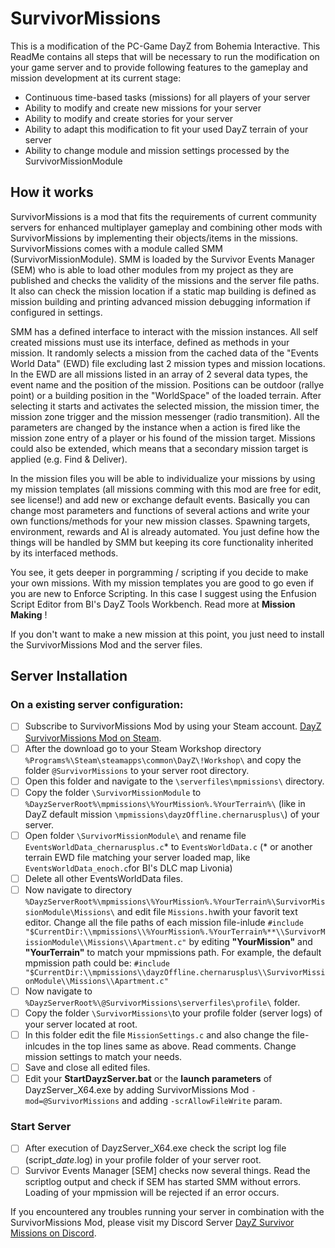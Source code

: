 # SurvivorMissions
This is a modification of the PC-Game DayZ from Bohemia Interactive.
This ReadMe contains all steps that will be necessary to run the modification on your game server and to provide following features to the gameplay and mission development at its current stage:

* Continuous time-based tasks (missions) for all players of your server
* Ability to modify and create new missions for your server
* Ability to modify and create stories for your server
* Ability to adapt this modification to fit your used DayZ terrain of your server
* Ability to change module and mission settings processed by the SurvivorMissionModule

## How it works
SurvivorMissions is a mod that fits the requirements of current community servers for enhanced multiplayer gameplay and combining other mods with SurvivorMissions by implementing their objects/items in the missions.
SurvivorMissions comes with a module called SMM (SurvivorMissionModule). SMM is loaded by the Survivor Events Manager (SEM) who is able to load other modules from my project as they are published and checks the validity of the missions and the server file paths. It also can check the mission location if a static map building is defined as mission building and printing advanced mission debugging information if configured in settings.

SMM has a defined interface to interact with the mission instances. All self created missions must use its interface, defined as methods in your mission. It randomly selects a mission from the cached data of the "Events World Data" (EWD) file excluding last 2 mission types and mission locations. In the EWD are all missions listed in an array of 2 several data types, the event name and the position of the mission. Positions can be outdoor (rallye point) or a building position in the "WorldSpace" of the loaded terrain. After selecting it starts and activates the selected mission, the mission timer, the mission zone trigger and the mission messenger (radio transmition). All the parameters are changed by the instance when a action is fired like the mission zone entry of a player or his found of the mission target. Missions could also be extended, which means that a secondary mission target is applied (e.g. Find & Deliver).

In the mission files you will be able to individualize your missions by using my mission templates (all missions comming with this mod are free for edit, see license!) and add new or exchange default events. Basically you can change most parameters and functions of several actions and write your own functions/methods for your new mission classes. Spawning targets, environment, rewards and AI is already automated. You just define how the things will be handled by SMM but keeping its core functionality inherited by its interfaced methods.

You see, it gets deeper in porgramming / scripting if you decide to make your own missions. With my mission templates you are good to go even if you are new to Enforce Scripting. In this case I suggest using the Enfusion Script Editor from BI's DayZ Tools Workbench. Read more at **Mission Making** !

If you don't want to make a new mission at this point, you just need to install the SurvivorMissions Mod and the server files.

## Server Installation
### On a existing server configuration: 
- [ ] Subscribe to SurvivorMissions Mod by using your Steam account. 
[DayZ SurvivorMissions Mod on Steam](https://pages.github.com/).
- [ ] After the download go to your Steam Workshop directory `%Programs%\Steam\steamapps\common\DayZ\!Workshop\` and copy the folder `@SurvivorMissions` to your server root directory.
- [ ] Open this folder and navigate to the `\serverfiles\mpmissions\` directory.
- [ ] Copy the folder `\SurvivorMissionModule` to `%DayzServerRoot%\mpmissions\%YourMission%.%YourTerrain%\` (like in DayZ default mission `\mpmissions\dayzOffline.chernarusplus\`) of your server.
- [ ] Open folder `\SurvivorMissionModule\` and rename file `EventsWorldData_chernarusplus.c`* to `EventsWorldData.c` 
(* or another terrain EWD file matching your server loaded map, like `EventsWorldData_enoch.c`for BI's DLC map Livonia)
- [ ] Delete all other EventsWorldData files.
- [ ] Now navigate to directory `%DayzServerRoot%\mpmissions\%YourMission%.%YourTerrain%\SurvivorMissionModule\Missions\` and edit file `Missions.h`with your favorit text editor.
Change all the file paths of each mission file-inlude 
`#include "$CurrentDir:\\mpmissions\\%YourMission%.%YourTerrain%**\\SurvivorMissionModule\\Missions\\Apartment.c"` by editing **"YourMission"** and **"YourTerrain"** to match your mpmissions path. For example, the default mpmission path could be: `#include "$CurrentDir:\\mpmissions\\dayzOffline.chernarusplus\\SurvivorMissionModule\\Missions\\Apartment.c"`
- [ ] Now navigate to `%DayzServerRoot%\@SurvivorMissions\serverfiles\profile\` folder.
- [ ] Copy the folder `\SurvivorMissions\`to your profile folder (server logs) of your server located at root.
- [ ] In this folder edit the file `MissionSettings.c` and also change the file-inlcudes in the top lines same as above. Read comments. Change mission settings to match your needs.
- [ ] Save and close all edited files.
- [ ] Edit your **StartDayzServer.bat** or the **launch parameters** of DayzServer_X64.exe by adding SurvivorMissions Mod `-mod=@SurvivorMissions` and adding `-scrAllowFileWrite` param.

### Start Server
- [ ] After execution of DayzServer_X64.exe check the script log file (script_*date*.log) in your profile folder of your server root.
- [ ] Survivor Events Manager [SEM] checks now several things. Read the scriptlog output and check if SEM has started SMM without errors. Loading of your mpmission will be rejected if an error occurs.

If you encountered any troubles running your server in combination with the SurvivorMissions Mod, please visit my Discord Server
[DayZ Survivor Missions on Discord](https://discord.gg/reP3dq8/).
